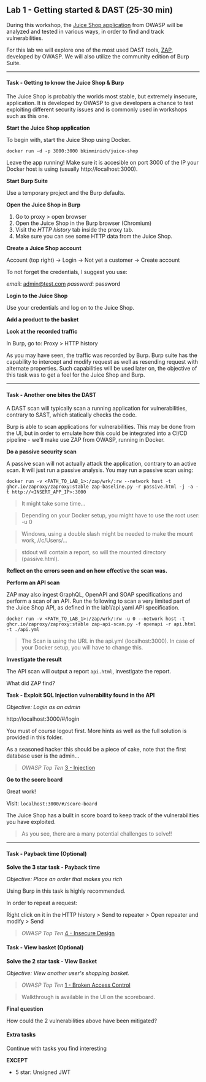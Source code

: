 ## Lab 1 - Getting started & DAST (25-30 min)

During this workshop, the [Juice Shop application](https://owasp.org/www-project-juice-shop/) from OWASP will be analyzed and tested in various ways, in order to find and track vulnerabilities.

For this lab we will explore one of the most used DAST tools, [ZAP](https://www.zaproxy.org/), developed by OWASP. We will also utilize the community edition of Burp Suite.

-------

#### Task - Getting to know the Juice Shop & Burp

The Juice Shop is probably the worlds most stable, but extremely insecure, application. It is developed by OWASP to give developers a chance to test exploiting different security issues and is commonly used in workshops such as this one.

**Start the Juice Shop application**

To begin with, start the Juice Shop using Docker.

```docker run -d -p 3000:3000 bkimminich/juice-shop```

Leave the app running! Make sure it is accesible on port 3000 of the IP your Docker host is using (usually http://localhost:3000).

**Start Burp Suite**

Use a temporary project and the Burp defaults.

**Open the Juice Shop in Burp**

1. Go to proxy > open browser
2. Open the Juice Shop in the Burp browser (Chromium)
3. Visit the *HTTP history* tab inside the proxy tab.
4. Make sure you can see some HTTP data from the Juice Shop.

**Create a Juice Shop account**

Account (top right) -> Login -> Not yet a customer -> Create account

To not forget the credentials, I suggest you use:

*email*: admin@test.com *password*: password

**Login to the Juice Shop**

Use your credentials and log on to the Juice Shop.

**Add a product to the basket**

**Look at the recorded traffic**

In Burp, go to: Proxy > HTTP history

As you may have seen, the traffic was recorded by Burp. Burp suite has the capability to intercept and modify request as well as resending request with alternate properties. Such capabilities will be used later on, the objective of this task was to get a feel for the Juice Shop and Burp.

-----

#### Task - Another one bites the DAST

A DAST scan will typically scan a running application for vulnerabilities, contrary to SAST, which statically checks the code.

Burp is able to scan applications for vulnerabilities. This may be done from the UI, but in order to emulate how this could be integrated into a CI/CD pipeline - we'll make use ZAP from OWASP, running in Docker.

**Do a passive security scan**

A passive scan will not actually attack the application, contrary to an active scan. It will just run a passive analysis. You may run a passive scan using:

```docker run -v <PATH_TO_LAB_1>:/zap/wrk/:rw --network host -t ghcr.io/zaproxy/zaproxy:stable zap-baseline.py -r passive.html -j -a -t http://<INSERT_APP_IP>:3000```

> It might take some time...

> Depending on your Docker setup, you might have to use the root user: -u 0 

> Windows, using a double slash might be needed to make the mount work, //c/Users/...

> stdout will contain a report, so will the mounted directory (passive.html).

**Reflect on the errors seen and on how effective the scan was.**

**Perform an API scan**

ZAP may also ingest GraphQL, OpenAPI and SOAP specifications and perform a scan of an API. Run the following to scan a very limited part of the Juice Shop API, as defined in the lab1/api.yaml API specification.

```docker run -v <PATH_TO_LAB_1>:/zap/wrk/:rw -u 0 --network host -t ghcr.io/zaproxy/zaproxy:stable zap-api-scan.py -f openapi -r api.html -t ./api.yml```

> The Scan is using the URL in the api.yml (localhost:3000). In case of your Docker setup, you will have to change this.

**Investigate the result**

The API scan will output a report `api.html`, investigate the report.

What did ZAP find?

**Task - Exploit SQL Injection vulnerability found in the API**

*Objective: Login as an admin*

http://localhost:3000/#/login

You must of course logout first. More hints as well as the full solution is provided in this folder.

As a seasoned hacker this should be a piece of cake, note that the first database user is the admin...

>*OWASP Top Ten*
[3 - Injection](https://owasp.org/Top10/A03_2021-Injection/)

**Go to the score board**

Great work!

Visit: ```localhost:3000/#/score-board```

The Juice Shop has a built in score board to keep track of the vulnerabilities you have exploited.

>As you see, there are a many potential challenges to solve!!

-------

#### Task - Payback time (Optional)

**Solve the 3 star task - Payback time**

*Objective: Place an order that makes you rich*

Using Burp in this task is highly recommended.

In order to repeat a request:

Right click on it in the HTTP history > Send to repeater > Open repeater and modify > Send

> *OWASP Top Ten*
> [4 - Insecure Design](https://owasp.org/Top10/A04_2021-Insecure_Design/)

#### Task - View basket (Optional)

**Solve the 2 star task - View Basket**

*Objective: View another user's shopping basket.*

>*OWASP Top Ten*
[1 - Broken Access Control](https://owasp.org/Top10/A01_2021-Broken_Access_Control/)

> Walkthrough is available in the UI on the scoreboard.

**Final question**

How could the 2 vulnerabilities above have been mitigated?

#### Extra tasks

Continue with tasks you find interesting

**EXCEPT**
- 5 star: Unsigned JWT
